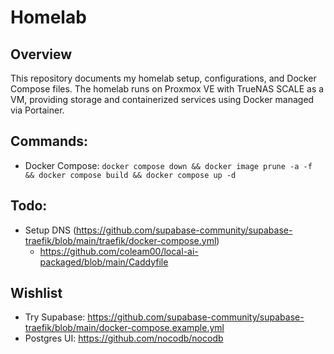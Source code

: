 # Homelab

## Overview

This repository documents my homelab setup, configurations, and Docker Compose files. The homelab runs on Proxmox VE with TrueNAS SCALE as a VM, providing storage and containerized 
services using Docker managed via Portainer.

## Commands:

- Docker Compose: `docker compose down && docker image prune -a -f && docker compose build && docker compose up -d`

## Todo: 
- Setup DNS (https://github.com/supabase-community/supabase-traefik/blob/main/traefik/docker-compose.yml)
    - https://github.com/coleam00/local-ai-packaged/blob/main/Caddyfile

## Wishlist

- Try Supabase: https://github.com/supabase-community/supabase-traefik/blob/main/docker-compose.example.yml
- Postgres UI: https://github.com/nocodb/nocodb
